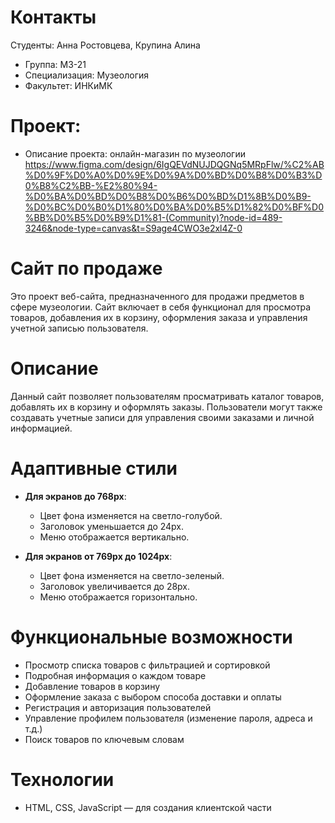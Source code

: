 # Контакты
Студенты: Анна Ростовцева, Крупина Алина
- Группа: МЗ-21
- Специализация: Музеология
- Факультет: ИНКиМК
# Проект:
- Описание проекта: онлайн-магазин по музеологии
https://www.figma.com/design/6IgQEVdNUJDQGNq5MRpFlw/%C2%AB%D0%9F%D0%A0%D0%9E%D0%9A%D0%BD%D0%B8%D0%B3%D0%B8%C2%BB-%E2%80%94-%D0%BA%D0%BD%D0%B8%D0%B6%D0%BD%D1%8B%D0%B9-%D0%BC%D0%B0%D1%80%D0%BA%D0%B5%D1%82%D0%BF%D0%BB%D0%B5%D0%B9%D1%81-(Community)?node-id=489-3246&node-type=canvas&t=S9age4CWO3e2xl4Z-0

# Сайт по продаже 

Это проект веб-сайта, предназначенного для продажи предметов в сфере музеологии. Сайт включает в себя функционал для просмотра товаров, добавления их в корзину, оформления заказа и управления учетной записью пользователя.

# Описание

Данный сайт позволяет пользователям просматривать каталог товаров, добавлять их в корзину и оформлять заказы. Пользователи могут также создавать учетные записи для управления своими заказами и личной информацией.

# Адаптивные стили

- **Для экранов до 768px**:
  - Цвет фона изменяется на светло-голубой.
  - Заголовок уменьшается до 24px.
  - Меню отображается вертикально.

- **Для экранов от 769px до 1024px**:
  - Цвет фона изменяется на светло-зеленый.
  - Заголовок увеличивается до 28px.
  - Меню отображается горизонтально.

# Функциональные возможности

- Просмотр списка товаров с фильтрацией и сортировкой
- Подробная информация о каждом товаре
- Добавление товаров в корзину
- Оформление заказа с выбором способа доставки и оплаты
- Регистрация и авторизация пользователей
- Управление профилем пользователя (изменение пароля, адреса и т.д.)
- Поиск товаров по ключевым словам

# Технологии

- HTML, CSS, JavaScript — для создания клиентской части

